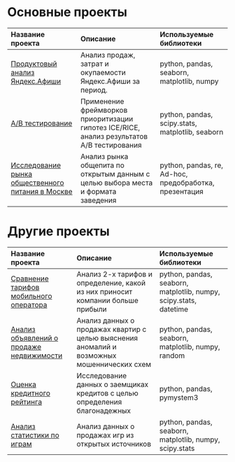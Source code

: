 # Основные проекты
| Название проекта | Описание | Используемые библиотеки | 
| :---------------------- | :---------------------- | :---------------------- |
| [Продуктовый анализ Яндекс.Афиши](cohort_analysis) | Анализ продаж, затрат и окупаемости Яндекс.Афиши за период.| python, pandas, seaborn, matplotlib, numpy |
| [A/B тестирование](AB-test) | Применение фреймворков приоритизации гипотез ICE/RICE, анализ результатов A/B тестирования | python, pandas, scipy.stats, matplotlib, seaborn |
| [Исследование рынка общественного питания в Москве](9_proj_kafe) | Анализ рынка общепита по открытым данным с целью выбора места и формата заведения | python, pandas, re, Ad-hoc, предобработка, презентация |

# Другие проекты
| Название проекта | Описание | Используемые библиотеки | 
| :---------------------- | :---------------------- | :---------------------- |
| [Сравнение тарифов мобильного оператора](mobile_operator_tariffs) | Анализ 2-х тарифов и определение, какой из них приносит компании больше прибыли | python, pandas, seaborn, matplotlib, numpy, scipy.stats, datetime |
| [Анализ объявлений о продаже недвижимости](apartment_sales) | Анализ данных о продажах квартир с целью выяснения аномалий и возможных мошеннических схем | python, pandas, seaborn, matplotlib, numpy, random |
| [Оценка кредитного рейтинга](credit_scoring) | Исследование данных о заемщиках кредитов с целью определения благонадежных | python, pandas, pymystem3 |
| [Анализ статистики по играм](games_analysis_) | Анализ данных о продажах игр из открытых источников | python, pandas, seaborn, matplotlib, numpy, scipy.stats |
